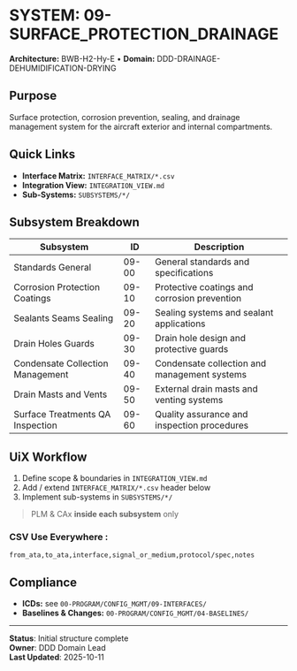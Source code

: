 # SYSTEM: 09-SURFACE_PROTECTION_DRAINAGE

**Architecture:** BWB-H2-Hy-E • **Domain:** DDD-DRAINAGE-DEHUMIDIFICATION-DRYING

## Purpose

Surface protection, corrosion prevention, sealing, and drainage management system for the aircraft exterior and internal compartments.

## Quick Links

- **Interface Matrix:** `INTERFACE_MATRIX/*.csv`
- **Integration View:** `INTEGRATION_VIEW.md`
- **Sub-Systems:** `SUBSYSTEMS/*/`

## Subsystem Breakdown

| Subsystem | ID | Description |
|-----------|----|----|
| Standards General | 09-00 | General standards and specifications |
| Corrosion Protection Coatings | 09-10 | Protective coatings and corrosion prevention |
| Sealants Seams Sealing | 09-20 | Sealing systems and sealant applications |
| Drain Holes Guards | 09-30 | Drain hole design and protective guards |
| Condensate Collection Management | 09-40 | Condensate collection and management systems |
| Drain Masts and Vents | 09-50 | External drain masts and venting systems |
| Surface Treatments QA Inspection | 09-60 | Quality assurance and inspection procedures |

## UiX Workflow

1. Define scope & boundaries in `INTEGRATION_VIEW.md`
2. Add / extend `INTERFACE_MATRIX/*.csv` header below
3. Implement sub-systems in `SUBSYSTEMS/*/`

> PLM & CAx **inside each subsystem** only

### CSV Use Everywhere :

```csv
from_ata,to_ata,interface,signal_or_medium,protocol/spec,notes
```

## Compliance

- **ICDs:** see `00-PROGRAM/CONFIG_MGMT/09-INTERFACES/`
- **Baselines & Changes:** `00-PROGRAM/CONFIG_MGMT/04-BASELINES/`

---

**Status**: Initial structure complete  
**Owner**: DDD Domain Lead  
**Last Updated**: 2025-10-11
